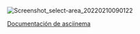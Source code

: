 ![Screenshot_select-area_20220210090122](https://user-images.githubusercontent.com/21283014/153423195-19a6dca1-ad78-40bd-87f3-c4c544d1c3b9.png)

[Documentación de asciinema](https://asciinema.org/docs/usage)
